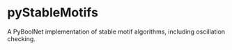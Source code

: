 # pyStableMotifs

 A PyBoolNet implementation of stable motif algorithms, including oscillation checking. 

```{tableofcontents}
```
